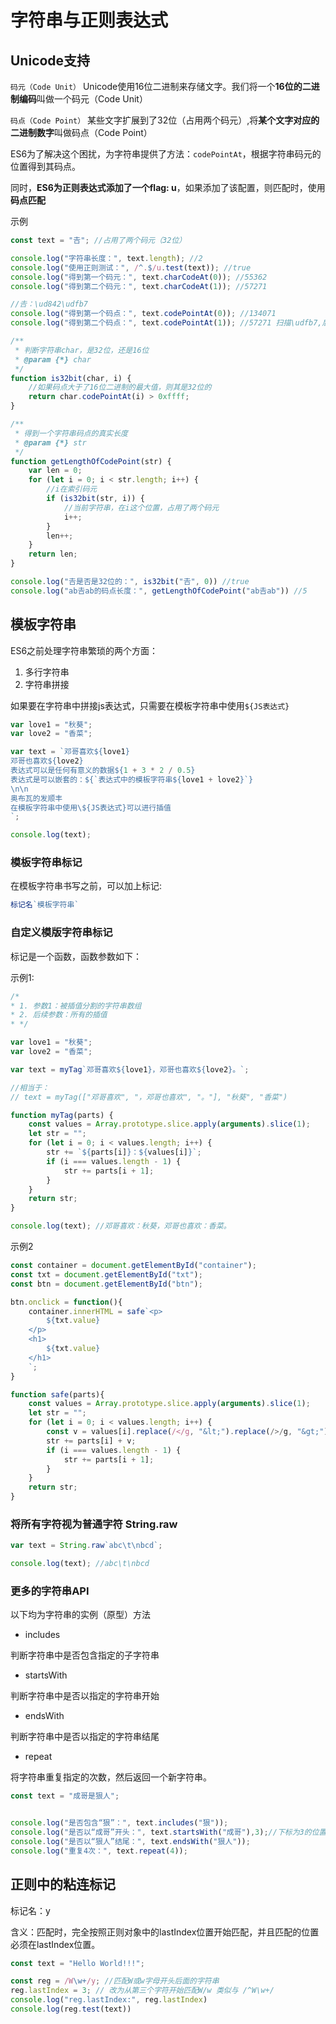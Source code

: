 # 字符串与正则表达式

## Unicode支持

`码元（Code Unit）` Unicode使用16位二进制来存储文字。我们将一个**16位的二进制编码**叫做一个码元（Code Unit）

`码点（Code Point）` 某些文字扩展到了32位（占用两个码元）,将**某个文字对应的二进制数字**叫做码点（Code Point）

ES6为了解决这个困扰，为字符串提供了方法：`codePointAt`，根据字符串码元的位置得到其码点。

同时，**ES6为正则表达式添加了一个flag: u**，如果添加了该配置，则匹配时，使用**码点匹配**

示例

```js
const text = "𠮷"; //占用了两个码元（32位）

console.log("字符串长度：", text.length); //2
console.log("使用正则测试：", /^.$/u.test(text)); //true
console.log("得到第一个码元：", text.charCodeAt(0)); //55362
console.log("得到第二个码元：", text.charCodeAt(1)); //57271

//𠮷：\ud842\udfb7
console.log("得到第一个码点：", text.codePointAt(0)); //134071
console.log("得到第二个码点：", text.codePointAt(1)); //57271 扫描\udfb7,后没有第二个码元。返回码元的值

/**
 * 判断字符串char，是32位，还是16位
 * @param {*} char
 */
function is32bit(char, i) {
    //如果码点大于了16位二进制的最大值，则其是32位的
    return char.codePointAt(i) > 0xffff;
}

/**
 * 得到一个字符串码点的真实长度
 * @param {*} str
 */
function getLengthOfCodePoint(str) {
    var len = 0;
    for (let i = 0; i < str.length; i++) {
        //i在索引码元
        if (is32bit(str, i)) {
            //当前字符串，在i这个位置，占用了两个码元
            i++;
        }
        len++;
    }
    return len;
}

console.log("𠮷是否是32位的：", is32bit("𠮷", 0)) //true
console.log("ab𠮷ab的码点长度：", getLengthOfCodePoint("ab𠮷ab")) //5
```

## 模板字符串

ES6之前处理字符串繁琐的两个方面：

1. 多行字符串
2. 字符串拼接

如果要在字符串中拼接js表达式，只需要在模板字符串中使用`${JS表达式}`

```js
var love1 = "秋葵";
var love2 = "香菜";

var text = `邓哥喜欢${love1}
邓哥也喜欢${love2}
表达式可以是任何有意义的数据${1 + 3 * 2 / 0.5}
表达式是可以嵌套的：${`表达式中的模板字符串${love1 + love2}`}
\n\n
奥布瓦的发顺丰
在模板字符串中使用\${JS表达式}可以进行插值
`;

console.log(text);
```

### 模板字符串标记

在模板字符串书写之前，可以加上标记:

```js
标记名`模板字符串`
```

### 自定义模版字符串标记

标记是一个函数，函数参数如下：

示例1:

```js
/*
* 1. 参数1：被插值分割的字符串数组
* 2. 后续参数：所有的插值
* */

var love1 = "秋葵";
var love2 = "香菜";

var text = myTag`邓哥喜欢${love1}，邓哥也喜欢${love2}。`;

//相当于： 
// text = myTag(["邓哥喜欢", "，邓哥也喜欢", "。"], "秋葵", "香菜")

function myTag(parts) {
    const values = Array.prototype.slice.apply(arguments).slice(1);
    let str = "";
    for (let i = 0; i < values.length; i++) {
        str += `${parts[i]}：${values[i]}`;
        if (i === values.length - 1) {
            str += parts[i + 1];
        }
    }
    return str;
}

console.log(text); //邓哥喜欢：秋葵，邓哥也喜欢：香菜。
```

示例2

```js
const container = document.getElementById("container");
const txt = document.getElementById("txt");
const btn = document.getElementById("btn");

btn.onclick = function(){
    container.innerHTML = safe`<p>
        ${txt.value}
    </p>
    <h1>
        ${txt.value}
    </h1>
    `;
}

function safe(parts){
    const values = Array.prototype.slice.apply(arguments).slice(1);
    let str = "";
    for (let i = 0; i < values.length; i++) {
        const v = values[i].replace(/</g, "&lt;").replace(/>/g, "&gt;");
        str += parts[i] + v;
        if (i === values.length - 1) {
            str += parts[i + 1];
        }
    }
    return str;
}
```

### 将所有字符视为普通字符 String.raw

```js
var text = String.raw`abc\t\nbcd`;

console.log(text); //abc\t\nbcd
```



### 更多的字符串API

以下均为字符串的实例（原型）方法

- includes

判断字符串中是否包含指定的子字符串

- startsWith

判断字符串中是否以指定的字符串开始

- endsWith

判断字符串中是否以指定的字符串结尾

- repeat

将字符串重复指定的次数，然后返回一个新字符串。

```js
const text = "成哥是狠人";


console.log("是否包含“狠”：", text.includes("狠"));
console.log("是否以“成哥”开头：", text.startsWith("成哥"),3);//下标为3的位置开始找
console.log("是否以“狠人”结尾：", text.endsWith("狠人"));
console.log("重复4次：", text.repeat(4));
```


## 正则中的粘连标记

标记名：y

含义：匹配时，完全按照正则对象中的lastIndex位置开始匹配，并且匹配的位置必须在lastIndex位置。

```js
const text = "Hello World!!!";

const reg = /W\w+/y; //匹配W或w字母开头后面的字符串
reg.lastIndex = 3; // 改为从第三个字符开始匹配W/w 类似与 /^W\w+/
console.log("reg.lastIndex:", reg.lastIndex)
console.log(reg.test(text))
```
